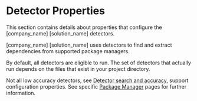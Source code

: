 # Detector Properties

This section contains details about properties that configure the [company_name] [solution_name] detectors.

[company_name] [solution_name] uses detectors to find and extract dependencies from supported package managers.

By default, all detectors are eligible to run. The set of detectors that actually run depends on the files that exist in your project directory. 

<note type="note">Not all low accuracy detectors, see [Detector search and accuracy](../../runningdetect/detectorcascade.md), support configuration properties. See specific [Package Manager](../../packagemgrs/overview.md) pages for further information.</note>
